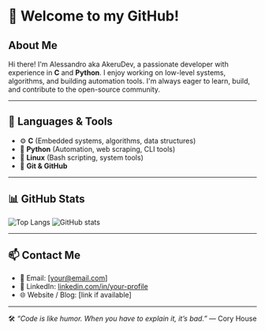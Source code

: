
# 👋 Welcome to my GitHub!

## About Me

Hi there! I'm Alessandro aka AkeruDev, a passionate developer with experience in **C** and **Python**. I enjoy working on low-level systems, algorithms, and building automation tools. I'm always eager to learn, build, and contribute to the open-source community.

---

## 🧰 Languages & Tools

- ⚙️ **C** (Embedded systems, algorithms, data structures)
- 🐍 **Python** (Automation, web scraping, CLI tools)
- 🐧 **Linux** (Bash scripting, system tools)
- 🔧 **Git & GitHub**

---

## 📊 GitHub Stats

![Top Langs](https://github-readme-stats.vercel.app/api/top-langs/?username=YOUR-USERNAME&layout=compact&langs_count=6&theme=dark)
![GitHub stats](https://github-readme-stats.vercel.app/api?username=YOUR-USERNAME&show_icons=true&theme=dark)

---

## 📫 Contact Me

- 📧 Email: [your@email.com]
- 💼 LinkedIn: [linkedin.com/in/your-profile](https://linkedin.com/in/your-profile)
- 🌐 Website / Blog: [link if available]

---

🛠️ *“Code is like humor. When you have to explain it, it’s bad.”* — Cory House

